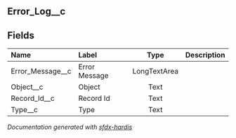 ## Error_Log__c

<!-- Object description -->

## Fields

| Name      | Label | Type | Description |
| :-------- | :---- | :--: | :---------- | 
| Error_Message__c | Error Message | LongTextArea | <!-- --> |
| Object__c | Object | Text | <!-- --> |
| Record_Id__c | Record Id | Text | <!-- --> |
| Type__c | Type | Text | <!-- --> |




_Documentation generated with [sfdx-hardis](https://sfdx-hardis.cloudity.com)_
